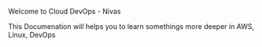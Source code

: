 Welcome to Cloud DevOps - Nivas

This Documenation will helps you to learn somethings more deeper in AWS, Linux, DevOps

